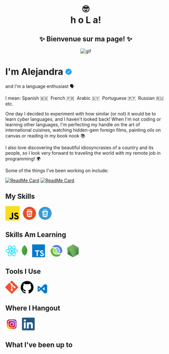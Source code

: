 
<div align=center>
<h1><strong>🤓<br>h o L a!</strong></h1>
<h2><strong>✨ Bienvenue sur ma page! ✨</strong></h2>
</div>

<div align=center height=40 width=100>

![gif](https://media.giphy.com/media/5svXsyhscMiQw/giphy.gif)

</div>

# I'm Alejandra <img height=20.5 width=20.5 src="icons/verified.svg">

and I'm a language enthusiast 🗣️

I mean: Spanish 🇲🇽&nbsp; French 🇫🇷&nbsp; Arabic 🇸🇾&nbsp; Portuguese 🇵🇹&nbsp; Russian 🇷🇺&nbsp; etc.     

One day I decided to experiment with how similar (or not) it would be to learn <em>cyber</em> languages, and I haven't looked back! When I'm not coding or learning other languages, I'm perfecting my handle on the art of international cuisines, watching hidden-gem foreign films, painting oils on canvas or reading in my book nook 📚

I also love discovering the beautiful idiosyncrasies of a country and its people, so I look very forward to traveling the world with my remote job in programming! 🌍

Some of the things I've been working on include:



[![ReadMe Card](https://github-readme-stats.vercel.app/api/pin/?username=AlejandraMRuiz&repo=digital-clock&theme=dark)](https://github.com/anuraghazra/github-readme-stats)
[![ReadMe Card](https://github-readme-stats.vercel.app/api/pin/?username=AlejandraMRuiz&repo=todo-app&theme=dark)](https://github.com/anuraghazra/github-readme-stats)




## My Skills

<img width=45 src="icons/js.png">&nbsp; <img width=45 src="icons/html.png"> <img width=45 src="icons/css.webp"> 

## Skills Am Learning

<img width=40 src="icons/react.png"><img width=40 src="icons/mongodb.webp"> <img width=40 src="icons/typescript.png">&nbsp;&nbsp;&nbsp; <img width=40 src="icons/clojure.png">&nbsp;&nbsp; <img width=40 src="icons/node.png">

## Tools I Use

<img width=40 src="icons/git.png">&nbsp; <img width=40 src="icons/github.png">&nbsp; <img width=40 src="icons/vscode.png">

## Where I Hangout

[<img width=40 src="icons/instagram.jpg">](https://www.instagram.com/amr.codes)&nbsp;&nbsp; 
[<img width=40 src="icons/linkedin.png">](https://www.linkedin.com/in/alejandra-m-ruiz/)

## What I've been up to

<!-- <p align="center">

<img width="99%" src="https://github-readme-stats.vercel.app/api?username=codingknite&show_icons=true&theme=gotham&custom_title=Joel's GitHub Stats" /> -->